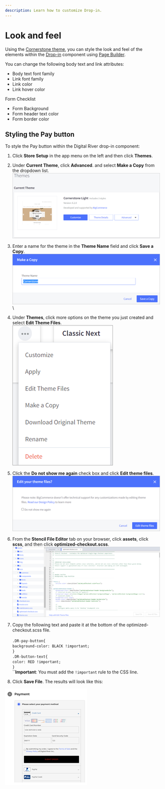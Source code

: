 ```yaml
---
description: Learn how to customize Drop-in.
---
```


# Look and feel

Using the [Cornerstone theme](https://support.bigcommerce.com/s/article/Cornerstone-Theme-Manual?language=en\_US), you can style the look and feel of the elements within the [Drop-in](https://docs.digitalriver.com/digital-river-api/payment-integrations-1/drop-in) component using [Page Builder](https://support.bigcommerce.com/s/article/Page-Builder?language=en\_US).

&#x20;You can change the following body text and link attributes:

* Body text font family
* Link font family
* Link color
* Link hover color

Form Checklist&#x20;

* Form Background&#x20;
* Form header text color&#x20;
* Form border color

## &#x20;Styling the Pay button&#x20;

To style the Pay button within the Digital River drop-in component:

1. Click **Store Setup** in the app menu on the left and then click **Themes**.
2. Under **Current Theme**, click **Advanced**. and select **Make a Copy** from the dropdown list.\
   ![](.gitbook/assets/Themes.png)
3. Enter a name for the theme in the **Theme Name** field and click **Save a Copy**. \
   ![](.gitbook/assets/Make-a-Copy.png)\

4. Under **Themes**, click more options on the theme you just created and select **Edit Theme Files**.\
   ![](.gitbook/assets/More-options-Themes.png)
5. Click the **Do not show me again** check box and click **Edit theme files**. ![](.gitbook/assets/Edit-your-theme-files.png)
6. From the **Stencil File Editor** tab on your browser, click **assets**, click **scss**, and then click **optimized-checkout.scss**.\
   &#x20;![](.gitbook/assets/optimized-checkout-css.png)
7. Copy the following text and paste it at the bottom of the optimized-checkout.scss file.\
   \
   `.DR-pay-button{`\
   &#x20;   `background-color: BLACK !important;`\
   `}`\
   `.DR-button-text{`\
   &#x20;   `color: RED !important;`\
   `}`\
   ``**Important**: You must add the `!important` rule to the CSS line.
8. Click **Save File**. The results will look like this:

![](.gitbook/assets/Payment-final-example.png)
